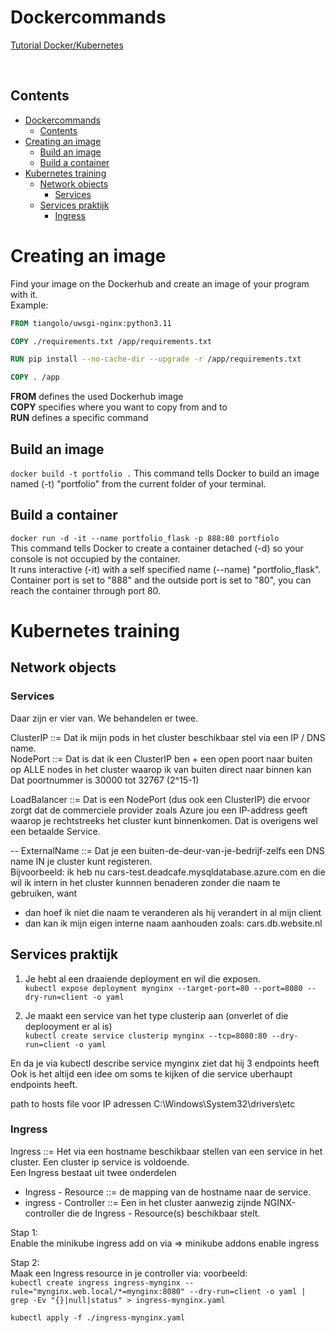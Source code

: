 # Dockercommands  
[Tutorial Docker/Kubernetes](https://dockerdoc.carpago.nl/)


&nbsp;
## Contents 
- [Dockercommands](#dockercommands)
  - [Contents](#contents)
- [Creating an image](#creating-an-image)
  - [Build an image](#build-an-image)
  - [Build a container](#build-a-container)
- [Kubernetes training](#kubernetes-training)
  - [Network objects](#network-objects)
    - [Services](#services)
  - [Services praktijk](#services-praktijk)
    - [Ingress](#ingress)

# Creating an image  
Find your image on the Dockerhub and create an image of your program with it.  
Example:  

```Dockerfile
FROM tiangolo/uwsgi-nginx:python3.11

COPY ./requirements.txt /app/requirements.txt

RUN pip install --no-cache-dir --upgrade -r /app/requirements.txt

COPY . /app
```  

**FROM** defines the used Dockerhub image  
**COPY** specifies where you want to copy from and to  
**RUN** defines a specific command  

## Build an image  
`docker build -t portfolio .`
This command tells Docker to build an image named (-t) "portfolio" from the current folder of your terminal.  

## Build a container  
`docker run -d -it --name portfolio_flask -p 888:80 portfiolo`  
This command tells Docker to create a container detached (-d) so your console is not occupied by the container.  
It runs interactive (-it) with a self specified name (--name) "portfolio_flask".  
Container port is set to "888" and the outside port is set to "80", you can reach the container through port 80.  


# Kubernetes training  

## Network objects  

### Services  

Daar zijn er vier van. We behandelen er twee.  

ClusterIP ::= Dat ik mijn pods in het cluster beschikbaar stel via een IP / DNS name.  
NodePort ::= Dat is dat ik een ClusterIP ben + een open poort naar buiten op ALLE nodes in het cluster waarop ik van buiten direct naar binnen kan  
        Dat poortnummer is 30000 tot 32767  (2^15-1)  

LoadBalancer ::= Dat is een NodePort (dus ook een ClusterIP) die ervoor zorgt dat de commerciele provider zoals Azure jou een IP-address geeft 
waarop je rechtstreeks het cluster kunt binnenkomen. Dat is overigens wel een betaalde Service.  

--
ExternalName ::= Dat je een buiten-de-deur-van-je-bedrijf-zelfs een DNS name IN je cluster kunt registeren.  
Bijvoorbeeld: ik heb nu cars-test.deadcafe.mysqldatabase.azure.com en die wil ik intern in het cluster kunnnen benaderen zonder die naam te gebruiken, want  
- dan hoef ik niet die naam te veranderen als hij verandert in al mijn client  
- dan kan ik mijn eigen interne naam aanhouden zoals: cars.db.website.nl  

## Services praktijk  

1. Je hebt al een draaiende deployment en wil die exposen.  
`kubectl expose deployment mynginx --target-port=80 --port=8080 --dry-run=client -o yaml`  

2. Je maakt een service van het type clusterip aan (onverlet of die deplooyment er al is)  
`kubectl create service clusterip mynginx --tcp=8080:80 --dry-run=client -o yaml`  

En da je via kubectl describe service mynginx ziet dat hij 3 endpoints heeft  
Ook is het altijd een idee om soms te kijken of die service uberhaupt endpoints heeft.  

path to hosts file voor IP adressen C:\Windows\System32\drivers\etc  

### Ingress  

Ingress ::= Het via een hostname  beschikbaar stellen van een service in het cluster. Een cluster ip service is voldoende.  
Een Ingress bestaat uit twee onderdelen  
- Ingress - Resource ::= de mapping van de hostname naar de service.  
- ingress - Controller ::= Een in het cluster aanwezig zijnde NGINX-controller die de Ingress - Resource(s) beschikbaar stelt.  

Stap 1:  
Enable the minikube ingress add on via => minikube addons enable ingress  

Stap 2:  
Maak een Ingress resource in je controller via: voorbeeld:  
`kubectl create ingress ingress-mynginx --rule="mynginx.web.local/*=mynginx:8080" --dry-run=client -o yaml | grep -Ev "{}|null|status" > ingress-mynginx.yaml`  

`kubectl apply -f ./ingress-mynginx.yaml`  
